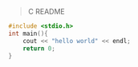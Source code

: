 > C README


```C++
#include <stdio.h>
int main(){
    cout << "hello world" << endl;
    return 0;
}
```